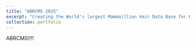 ```yaml
---
title: "ABRCMS 2025"
excerpt: "Creating the World's largest Mammaillian Hair Data Base for Health Diaganostics"<br/><img src='/images/Fasci_Michael_ABRCMS 2024 Poster.png'>"
collection: portfolio
---
```


ABRCMS!!!!
